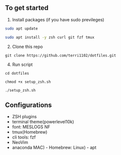 ## To get started
1. Install packages (if you have sudo previleges)
```bash
sudo apt update
```
```bash
sudo apt install -y zsh curl git fzf tmux
```

2. Clone this repo
```
git clone https://github.com/terri1102/dotfiles.git
```

4. Run script
```
cd dotfiles
```
```
chmod +x setup_zsh.sh
```
```
./setup_zsh.sh
```

## Configurations
- ZSH plugins
- terminal theme(powerlevel10k)
- font: MESLOGS NF
- tmux(Homebrew)
- cli tools: fzf
- NeoVim
- anaconda
MAC) - Homebrew:
Linux) - apt
  
